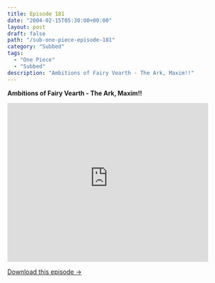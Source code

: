 ```yaml
---
title: Episode 181
date: "2004-02-15T05:30:00+00:00"
layout: post
draft: false
path: "/sub-one-piece-episode-181"
category: "Subbed"
tags:
  - "One Piece"
  - "Subbed"
description: "Ambitions of Fairy Vearth - The Ark, Maxim!!"
---
```


**Ambitions of Fairy Vearth - The Ark, Maxim!!**

<iframe width="640" height="360" src="https://www.rapidvideo.com/e/FXQGHB3NWS" frameborder="0" marginwidth=0 marginheight=0 scrolling=no allowfullscreen style="max-width:90%;"></iframe>

<a href="http://ouo.io/qs/eCodkFEQ?s=https://www.rapidvideo.com/d/FXQGHB3NWS" class="styled_a">Download this episode →</a>


